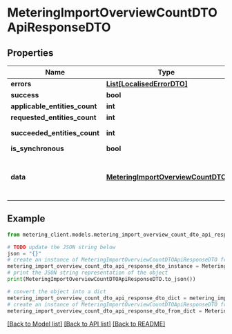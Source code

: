 # MeteringImportOverviewCountDTOApiResponseDTO


## Properties

Name | Type | Description | Notes
------------ | ------------- | ------------- | -------------
**errors** | [**List[LocalisedErrorDTO]**](LocalisedErrorDTO.md) |  | [optional] 
**success** | **bool** |  | [optional] 
**applicable_entities_count** | **int** |  | [optional] 
**requested_entities_count** | **int** |  | [optional] 
**succeeded_entities_count** | **int** |  | [optional] [readonly] 
**is_synchronous** | **bool** |  | [optional] 
**data** | [**MeteringImportOverviewCountDTO**](MeteringImportOverviewCountDTO.md) | The updated entity in case of modifications or creation | [optional] 

## Example

```python
from metering_client.models.metering_import_overview_count_dto_api_response_dto import MeteringImportOverviewCountDTOApiResponseDTO

# TODO update the JSON string below
json = "{}"
# create an instance of MeteringImportOverviewCountDTOApiResponseDTO from a JSON string
metering_import_overview_count_dto_api_response_dto_instance = MeteringImportOverviewCountDTOApiResponseDTO.from_json(json)
# print the JSON string representation of the object
print(MeteringImportOverviewCountDTOApiResponseDTO.to_json())

# convert the object into a dict
metering_import_overview_count_dto_api_response_dto_dict = metering_import_overview_count_dto_api_response_dto_instance.to_dict()
# create an instance of MeteringImportOverviewCountDTOApiResponseDTO from a dict
metering_import_overview_count_dto_api_response_dto_from_dict = MeteringImportOverviewCountDTOApiResponseDTO.from_dict(metering_import_overview_count_dto_api_response_dto_dict)
```
[[Back to Model list]](../README.md#documentation-for-models) [[Back to API list]](../README.md#documentation-for-api-endpoints) [[Back to README]](../README.md)


